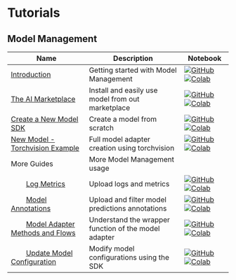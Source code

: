 # Tutorials

## Model Management
| Name | Description | Notebook |
| --- | --- | --- |
| <div>[Introduction](model_management/introduction/chapter.md)</div> | Getting started with Model Management | [![GitHub](https://badgen.net/badge/icon/github?icon=github&label)](https://github.com/dataloop-ai/dtlpy-documentation/blob/main/tutorials/model_management/introduction/chapter.ipynb) [![Colab](https://colab.research.google.com/assets/colab-badge.svg)](https://colab.research.google.com/github/dataloop-ai/dtlpy-documentation/blob/main/tutorials/model_management/introduction/chapter.ipynb) |
| <div>[The AI Marketplace](model_management/marketplace/chapter.md)</div> | Install and easily use model from out marketplace | [![GitHub](https://badgen.net/badge/icon/github?icon=github&label)](https://github.com/dataloop-ai/dtlpy-documentation/blob/main/tutorials/model_management/marketplace/chapter.ipynb) [![Colab](https://colab.research.google.com/assets/colab-badge.svg)](https://colab.research.google.com/github/dataloop-ai/dtlpy-documentation/blob/main/tutorials/model_management/marketplace/chapter.ipynb) |
| <div>[Create a New Model SDK](model_management/create_new_model_sdk/chapter.md)</div> | Create a model from scratch | [![GitHub](https://badgen.net/badge/icon/github?icon=github&label)](https://github.com/dataloop-ai/dtlpy-documentation/blob/main/tutorials/model_management/create_new_model_sdk/chapter.ipynb) [![Colab](https://colab.research.google.com/assets/colab-badge.svg)](https://colab.research.google.com/github/dataloop-ai/dtlpy-documentation/blob/main/tutorials/model_management/create_new_model_sdk/chapter.ipynb) |
| <div>[New Model - Torchvision Example](model_management/new_model_torchvision_example/chapter.md)</div> | Full model adapter creation using torchvision | [![GitHub](https://badgen.net/badge/icon/github?icon=github&label)](https://github.com/dataloop-ai/dtlpy-documentation/blob/main/tutorials/model_management/new_model_torchvision_example/chapter.ipynb) [![Colab](https://colab.research.google.com/assets/colab-badge.svg)](https://colab.research.google.com/github/dataloop-ai/dtlpy-documentation/blob/main/tutorials/model_management/new_model_torchvision_example/chapter.ipynb) |
| <div>More Guides</div> | More Model Management usage | |
| <div>&nbsp;&nbsp;&nbsp;&nbsp;&nbsp;&nbsp;&nbsp;&nbsp;[Log Metrics](model_management/more_guides/model_metrics/chapter.md)</div> | Upload logs and metrics | [![GitHub](https://badgen.net/badge/icon/github?icon=github&label)](https://github.com/dataloop-ai/dtlpy-documentation/blob/main/tutorials/model_management/more_guides/model_metrics/chapter.ipynb) [![Colab](https://colab.research.google.com/assets/colab-badge.svg)](https://colab.research.google.com/github/dataloop-ai/dtlpy-documentation/blob/main/tutorials/model_management/more_guides/model_metrics/chapter.ipynb) |
| <div>&nbsp;&nbsp;&nbsp;&nbsp;&nbsp;&nbsp;&nbsp;&nbsp;[Model Annotations](model_management/more_guides/model_annotations/chapter.md)</div> | Upload and filter model predictions annotations | [![GitHub](https://badgen.net/badge/icon/github?icon=github&label)](https://github.com/dataloop-ai/dtlpy-documentation/blob/main/tutorials/model_management/more_guides/model_annotations/chapter.ipynb) [![Colab](https://colab.research.google.com/assets/colab-badge.svg)](https://colab.research.google.com/github/dataloop-ai/dtlpy-documentation/blob/main/tutorials/model_management/more_guides/model_annotations/chapter.ipynb) |
| <div>&nbsp;&nbsp;&nbsp;&nbsp;&nbsp;&nbsp;&nbsp;&nbsp;[Model Adapter Methods and Flows](model_management/more_guides/model_adapter_flows/chapter.md)</div> | Understand the wrapper function of the model adapter | [![GitHub](https://badgen.net/badge/icon/github?icon=github&label)](https://github.com/dataloop-ai/dtlpy-documentation/blob/main/tutorials/model_management/more_guides/model_adapter_flows/chapter.ipynb) [![Colab](https://colab.research.google.com/assets/colab-badge.svg)](https://colab.research.google.com/github/dataloop-ai/dtlpy-documentation/blob/main/tutorials/model_management/more_guides/model_adapter_flows/chapter.ipynb) |
| <div>&nbsp;&nbsp;&nbsp;&nbsp;&nbsp;&nbsp;&nbsp;&nbsp;[Update Model Configuration](model_management/more_guides/model_configurations/chapter.md)</div> | Modify model configurations using the SDK | [![GitHub](https://badgen.net/badge/icon/github?icon=github&label)](https://github.com/dataloop-ai/dtlpy-documentation/blob/main/tutorials/model_management/more_guides/model_configurations/chapter.ipynb) [![Colab](https://colab.research.google.com/assets/colab-badge.svg)](https://colab.research.google.com/github/dataloop-ai/dtlpy-documentation/blob/main/tutorials/model_management/more_guides/model_configurations/chapter.ipynb) |